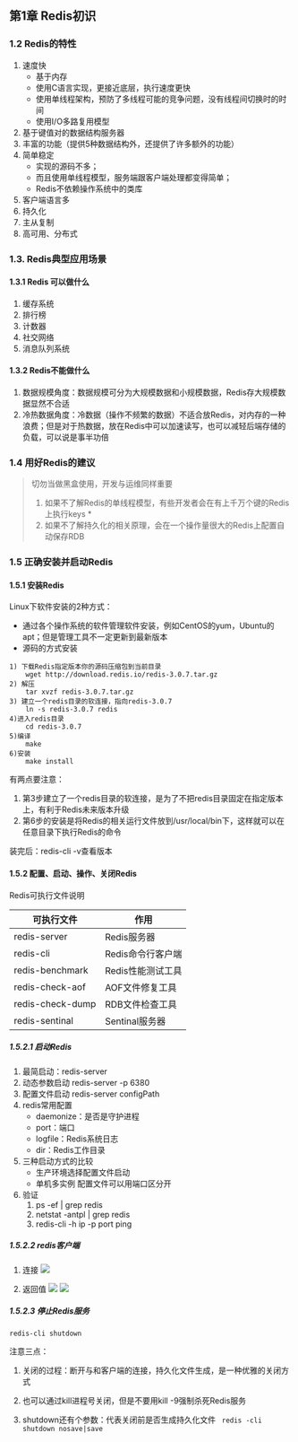 ##  第1章 Redis初识

### 1.2 Redis的特性

1. 速度快
   * 基于内存
   * 使用C语言实现，更接近底层，执行速度更快
   * 使用单线程架构，预防了多线程可能的竞争问题，没有线程间切换时的时间
   * 使用I/O多路复用模型
2. 基于键值对的数据结构服务器
3. 丰富的功能（提供5种数据结构外，还提供了许多额外的功能）
4. 简单稳定
   * 实现的源码不多；
   * 而且使用单线程模型，服务端跟客户端处理都变得简单；
   * Redis不依赖操作系统中的类库
5. 客户端语言多
6. 持久化
7. 主从复制
8. 高可用、分布式

### 1.3. Redis典型应用场景

#### 1.3.1 Redis 可以做什么

1. 缓存系统
2. 排行榜
3. 计数器
4. 社交网络
5. 消息队列系统

#### 1.3.2 Redis不能做什么 

1. 数据规模角度：数据规模可分为大规模数据和小规模数据，Redis存大规模数据显然不合适
2. 冷热数据角度：冷数据（操作不频繁的数据）不适合放Redis，对内存的一种浪费；但是对于热数据，放在Redis中可以加速读写，也可以减轻后端存储的负载，可以说是事半功倍

### 1.4 用好Redis的建议

> 切勿当做黑盒使用，开发与运维同样重要
>
> 1. 如果不了解Redis的单线程模型，有些开发者会在有上千万个键的Redis上执行keys *
> 2. 如果不了解持久化的相关原理，会在一个操作量很大的Redis上配置自动保存RDB



### 1.5 正确安装并启动Redis

#### 1.5.1 安装Redis

Linux下软件安装的2种方式：

* 通过各个操作系统的软件管理软件安装，例如CentOS的yum，Ubuntu的apt；但是管理工具不一定更新到最新版本
* 源码的方式安装

```
1) 下载Redis指定版本你的源码压缩包到当前目录
	wget http://download.redis.io/redis-3.0.7.tar.gz
2) 解压
	tar xvzf redis-3.0.7.tar.gz
3) 建立一个redis目录的软连接，指向redis-3.0.7
	ln -s redis-3.0.7 redis
4)进入redis目录
	cd redis-3.0.7
5)编译
	make
6)安装
	make install
```

有两点要注意：

1. 第3步建立了一个redis目录的软连接，是为了不把redis目录固定在指定版本上，有利于Redis未来版本升级
2. 第6步的安装是将Redis的相关运行文件放到/usr/local/bin下，这样就可以在任意目录下执行Redis的命令

装完后：redis-cli -v查看版本

#### 1.5.2 配置、启动、操作、关闭Redis

Redis可执行文件说明

| 可执行文件       | 作用              |
| ---------------- | ----------------- |
| redis-server     | Redis服务器       |
| redis-cli        | Redis命令行客户端 |
| redis-benchmark  | Redis性能测试工具 |
| redis-check-aof  | AOF文件修复工具   |
| redis-check-dump | RDB文件检查工具   |
| redis-sentinal   | Sentinal服务器    |

##### 1.5.2.1 启动Redis

1. 最简启动：redis-server
2. 动态参数启动
   redis-server -p 6380
3. 配置文件启动
   redis-server configPath
4. redis常用配置
   - daemonize：是否是守护进程
   - port：端口
   - logfile：Redis系统日志
   - dir：Redis工作目录
5. 三种启动方式的比较
   * 生产环境选择配置文件启动
   * 单机多实例 配置文件可以用端口区分开
6. 验证
   1. ps -ef | grep redis
   2. netstat -antpl | grep redis
   3. redis-cli -h ip -p port ping

##### 1.5.2.2 redis客户端

1. 连接
   ![](https://ws1.sinaimg.cn/large/8747d788gy1frq7paa05mj21kc0gxws7.jpg)

2. 返回值
   ![](https://ws1.sinaimg.cn/large/8747d788gy1frq7syb774j21if0y9e11.jpg)
   ![](https://ws1.sinaimg.cn/large/8747d788gy1frq7vh6smvj21m20jswqu.jpg)

##### 1.5.2.3 停止Redis服务

   ```
redis-cli shutdown
   ```

   注意三点：

   1. 关闭的过程：断开与和客户端的连接，持久化文件生成，是一种优雅的关闭方式

   2. 也可以通过kill进程号关闭，但是不要用kill -9强制杀死Redis服务

   3. shutdown还有个参数：代表关闭前是否生成持久化文件
      ``` redis -cli shutdown nosave|save```















